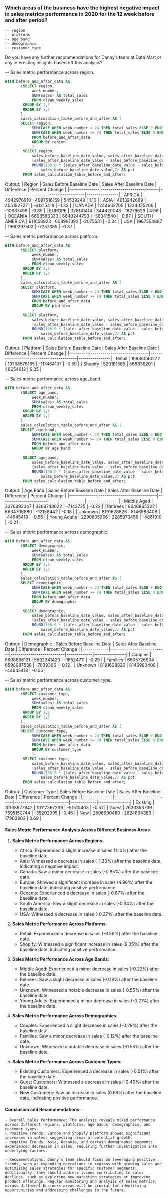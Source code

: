 ### Which areas of the business have the highest negative impact in sales metrics performance in 2020 for the 12 week before and after period?

    -- region
    -- platform
    -- age_band
    -- demographic
    -- customer_type

Do you have any further recommendations for Danny’s team at Data Mart or any interesting insights based off this analysis?

-- Sales metric performance across region.

```sql
WITH before_and_after_data AS
	   (SELECT region,
			week_number,
			SUM(sales) AS total_sales
			FROM clean_weekly_sales
		GROUP BY 1,2
		ORDER BY 1,2
	   ),
	   sales_calculation_table_before_and_after AS (
	   SELECT region,
			SUM(CASE WHEN week_number < 24 THEN total_sales ELSE 0 END) AS sales_before_baseline_date_value,
			SUM(CASE WHEN week_number >= 24 THEN total_sales ELSE 0 END) AS sales_after_baseline_date_value
			FROM before_and_after_data
			GROUP BY region
			)
		SELECT region,
			sales_before_baseline_date_value, sales_after_baseline_date_value,
			(sales_after_baseline_date_value - sales_before_baseline_date_value) AS difference,
			ROUND(100.0 * (sales_after_baseline_date_value - sales_before_baseline_date_value)/
				sales_before_baseline_date_value,2) AS pct
		FROM sales_calculation_table_before_and_after;
```

Output:
| Region | Sales Before Baseline Date | Sales After Baseline Date | Difference | Percent Change |
|---------------|-----------------------------|----------------------------|------------|----------------|
| AFRICA | 4942976910 | 4997516159 | 54539249 | 1.10 |
| ASIA | 4613242689 | 4551927271 | -61315418 | -1.33 |
| CANADA | 1244662705 | 1234025206 | -10637499 | -0.85 |
| EUROPE | 328141414 | 344420043 | 16278629 | 4.96 |
| OCEANIA | 6698586333 | 6640244793 | -58341540 | -0.87 |
| SOUTH AMERICA | 611056923 | 608981392 | -2075531 | -0.34 |
| USA | 1967554887 | 1960297502 | -7257385 | -0.37 |

-- Sales metric performance across platform.

```sql
WITH before_and_after_data AS
	   (SELECT platform,
			week_number,
			SUM(sales) AS total_sales
			FROM clean_weekly_sales
		GROUP BY 1,2
		ORDER BY 1,2
	   ),
	   sales_calculation_table_before_and_after AS (
	   SELECT platform,
			SUM(CASE WHEN week_number < 24 THEN total_sales ELSE 0 END) AS sales_before_baseline_date_value,
			SUM(CASE WHEN week_number >= 24 THEN total_sales ELSE 0 END) AS sales_after_baseline_date_value
			FROM before_and_after_data
			GROUP BY platform
			)
		SELECT platform,
			sales_before_baseline_date_value, sales_after_baseline_date_value,
			(sales_after_baseline_date_value - sales_before_baseline_date_value) AS difference,
			ROUND(100.0 * (sales_after_baseline_date_value - sales_before_baseline_date_value)/
				sales_before_baseline_date_value,2) AS pct
		FROM sales_calculation_table_before_and_after;
```

Output:
| Platform | Sales Before Baseline Date | Sales After Baseline Date | Difference | Percent Change |
|----------|-----------------------------|----------------------------|-------------|----------------|
| Retail | 19886040272 | 19768576165 | -117464107 | -0.59 |
| Shopify | 520181589 | 568836201 | 48654612 | 9.35 |

-- Sales metric performance across age_band.

```sql
WITH before_and_after_data AS
	   (SELECT age_band,
			week_number,
			SUM(sales) AS total_sales
			FROM clean_weekly_sales
		GROUP BY 1,2
		ORDER BY 1,2
	   ),
	   sales_calculation_table_before_and_after AS (
	   SELECT age_band,
			SUM(CASE WHEN week_number < 24 THEN total_sales ELSE 0 END) AS sales_before_baseline_date_value,
			SUM(CASE WHEN week_number >= 24 THEN total_sales ELSE 0 END) AS sales_after_baseline_date_value
			FROM before_and_after_data
			GROUP BY age_band
			)
		SELECT age_band,
			sales_before_baseline_date_value, sales_after_baseline_date_value,
			(sales_after_baseline_date_value - sales_before_baseline_date_value) AS difference,
			ROUND(100.0 * (sales_after_baseline_date_value - sales_before_baseline_date_value)/
				sales_before_baseline_date_value,2) AS pct
		FROM sales_calculation_table_before_and_after;
```

Output:
| Age Band | Sales Before Baseline Date | Sales After Baseline Date | Difference | Percent Change |
|--------------|-----------------------------|----------------------------|-------------|----------------|
| Middle Aged | 3276892347 | 3269748622 | -7143725 | -0.22 |
| Retirees | 6646865322 | 6634706880 | -12158442 | -0.18 |
| Unknown | 8191628826 | 8146983408 | -44645418 | -0.55 |
| Young Adults | 2290835366 | 2285973456 | -4861910 | -0.21 |

-- Sales metric performance across demographic.

```sql
WITH before_and_after_data AS
	   (SELECT demographic,
			week_number,
			SUM(sales) AS total_sales
			FROM clean_weekly_sales
		GROUP BY 1,2
		ORDER BY 1,2
	   ),
	   sales_calculation_table_before_and_after AS (
	   SELECT demographic,
			SUM(CASE WHEN week_number < 24 THEN total_sales ELSE 0 END) AS sales_before_baseline_date_value,
			SUM(CASE WHEN week_number >= 24 THEN total_sales ELSE 0 END) AS sales_after_baseline_date_value
			FROM before_and_after_data
			GROUP BY demographic
			)
		SELECT demographic,
			sales_before_baseline_date_value, sales_after_baseline_date_value,
			(sales_after_baseline_date_value - sales_before_baseline_date_value) AS difference,
			ROUND(100.0 * (sales_after_baseline_date_value - sales_before_baseline_date_value)/
				sales_before_baseline_date_value,2) AS pct
		FROM sales_calculation_table_before_and_after;
```

Output:
| Demographic | Sales Before Baseline Date | Sales After Baseline Date | Difference | Percent Change |
|-------------|----------------------------|---------------------------|-------------|----------------|
| Couples | 5608866131 | 5592341420 | -16524711 | -0.29 |
| Families | 6605726904 | 6598087538 | -7639366 | -0.12 |
| Unknown | 8191628826 | 8146983408 | -44645418 | -0.55 |

-- Sales metric performance across customer_type.

```sql
WITH before_and_after_data AS
	   (SELECT customer_type,
			week_number,
			SUM(sales) AS total_sales
			FROM clean_weekly_sales
		GROUP BY 1,2
		ORDER BY 1,2
	   ),
	   sales_calculation_table_before_and_after AS (
	   SELECT customer_type,
			SUM(CASE WHEN week_number < 24 THEN total_sales ELSE 0 END) AS sales_before_baseline_date_value,
			SUM(CASE WHEN week_number >= 24 THEN total_sales ELSE 0 END) AS sales_after_baseline_date_value
			FROM before_and_after_data
			GROUP BY customer_type
			)
		SELECT customer_type,
			sales_before_baseline_date_value, sales_after_baseline_date_value,
			(sales_after_baseline_date_value - sales_before_baseline_date_value) AS difference,
			ROUND(100.0 * (sales_after_baseline_date_value - sales_before_baseline_date_value)/
				sales_before_baseline_date_value,2) AS pct
		FROM sales_calculation_table_before_and_after;
```

Output:
| Customer Type | Sales Before Baseline Date | Sales After Baseline Date | Difference | Percent Change |
|---------------|----------------------------|---------------------------|-------------|----------------|
| Existing | 10168877642 | 10117367239 | -51510403 | -0.51 |
| Guest | 7630353739 | 7595150744 | -35202995 | -0.46 |
| New | 2606990480 | 2624894383 | 17903903 | 0.69 |

#### Sales Metric Performance Analysis Across Different Business Areas

1. **Sales Metric Performance Across Regions**:

   - Africa: Experienced a slight increase in sales (1.10%) after the baseline date.
   - Asia: Witnessed a decrease in sales (-1.33%) after the baseline date, indicating a negative impact.
   - Canada: Saw a minor decrease in sales (-0.85%) after the baseline date.
   - Europe: Showed a significant increase in sales (4.96%) after the baseline date, indicating positive performance.
   - Oceania: Experienced a decrease in sales (-0.87%) after the baseline date.
   - South America: Saw a slight decrease in sales (-0.34%) after the baseline date.
   - USA: Witnessed a decrease in sales (-0.37%) after the baseline date.

2. **Sales Metric Performance Across Platforms**:

   - Retail: Experienced a decrease in sales (-0.59%) after the baseline date.
   - Shopify: Witnessed a significant increase in sales (9.35%) after the baseline date, indicating positive performance.

3. **Sales Metric Performance Across Age Bands**:

   - Middle Aged: Experienced a minor decrease in sales (-0.22%) after the baseline date.
   - Retirees: Saw a slight decrease in sales (-0.18%) after the baseline date.
   - Unknown: Witnessed a notable decrease in sales (-0.55%) after the baseline date.
   - Young Adults: Experienced a minor decrease in sales (-0.21%) after the baseline date.

4. **Sales Metric Performance Across Demographics**:

   - Couples: Experienced a slight decrease in sales (-0.29%) after the baseline date.
   - Families: Saw a minor decrease in sales (-0.12%) after the baseline date.
   - Unknown: Witnessed a notable decrease in sales (-0.55%) after the baseline date.

5. **Sales Metric Performance Across Customer Types**:

   - Existing Customers: Experienced a decrease in sales (-0.51%) after the baseline date.
   - Guest Customers: Witnessed a decrease in sales (-0.46%) after the baseline date.
   - New Customers: Saw an increase in sales (0.69%) after the baseline date, indicating positive performance.

#### Conclusion and Recommendations:

    - Overall Sales Performance: The analysis reveals mixed performance across different regions, platforms, age bands, demographics, and customer types.
    - Positive Trends: Europe and Shopify platform showed significant increases in sales, suggesting areas of potential growth.
    - Negative Trends: Asia, Oceania, and certain demographic segments experienced decreases in sales, requiring further investigation into underlying factors.

    - Recommendations: Danny’s team should focus on leveraging positive trends, such as expanding operations in regions with growing sales and optimizing sales strategies for specific customer segments. Additionally, they should address issues contributing to sales declines, such as exploring new marketing strategies or improving product offerings. Regular monitoring and analysis of sales metrics across different business areas will be crucial for identifying opportunities and addressing challenges in the future.
